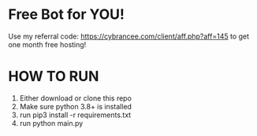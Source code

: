 # Free Bot for YOU!
Use my referral code: https://cybrancee.com/client/aff.php?aff=145 to get one month free hosting!

###

# HOW TO RUN

1. Either download or clone this repo
2. Make sure python 3.8+ is installed
3. run pip3 install -r requirements.txt
4. run python main.py
